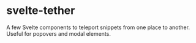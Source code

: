 # svelte-tether

A few Svelte components to teleport snippets from one place to another. Useful for popovers and modal elements.
